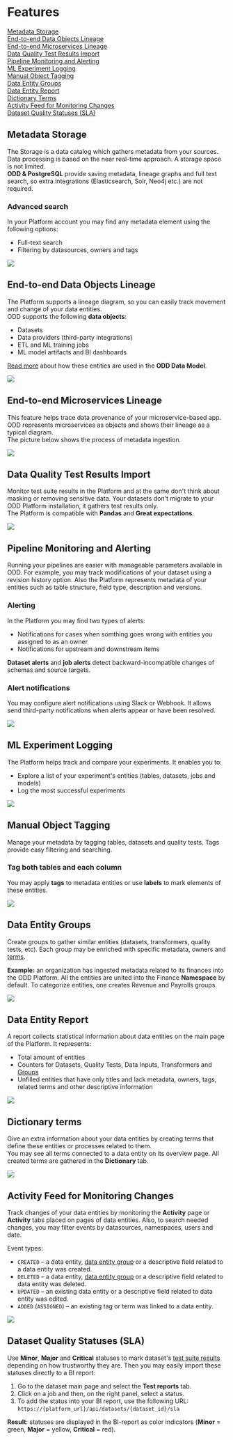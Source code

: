 # Features
[Metadata Storage](#metadata-storage) \
[End-to-end Data Objects Lineage](#end-to-end-data-objects-lineage) \
[End-to-end Microservices Lineage](#end-to-end-microservices-lineage) \
[Data Quality Test Results Import](#data-quality-test-results-import) \
[Pipeline Monitoring and Alerting](#pipeline-monitoring-and-alerting) \
[ML Experiment Logging](#ml-experiment-logging) \
[Manual Object Tagging](#manual-object-tagging) \
[Data Entity Groups](#data-entity-groups) \
[Data Entity Report](#data-entity-report) \
[Dictionary Terms](#dictionary-terms) \
[Activity Feed for Monitoring Changes](#activity-feed-for-monitoring-changes) \
[Dataset Quality Statuses (SLA)](#dataset-quality-statuses-sla) 

## Metadata Storage 
The Storage is a data catalog which gathers metadata from your sources. Data processing is based on the near real-time approach.  A storage space is not limited. \
**ODD & PostgreSQL** provide saving metadata, lineage graphs and full text search, so extra integrations (Elasticsearch, Solr, Neo4j etc.) are not required.   
### Advanced search 
In your Platform account you may find any metadata element using the following options:
* Full-text search 
* Filtering by datasources, owners and tags

![](.gitbook/img/storage.gif)

## End-to-end Data Objects Lineage
The Platform supports a lineage diagram, so you can easily track movement and change of your data entities. \
ODD supports the following **data objects**: 
* Datasets
* Data providers (third-party integrations)
* ETL and ML training jobs
* ML model artifacts and BI dashboards

[Read more](https://github.com/opendatadiscovery/opendatadiscovery-specification/blob/main/specification/specification.md#data-model-specification) about how these entities are used in the **ODD Data Model**.

![](.gitbook/img/lineage.gif)

## End-to-end Microservices Lineage 
This feature helps trace data provenance of your microservice-based app. ODD represents microservices as objects and shows their lineage as a typical diagram. \
The picture below shows the process of metadata ingestion.

![](.gitbook/img/microservices_lineage.png)

## Data Quality Test Results Import
Monitor test suite results in the Platform and at the same don't think about masking or removing sensitive data. Your datasets don't migrate to your ODD Platform installation, it gathers test results only. \
The Platform is compatible with **Pandas** and **Great expectations**.

![](.gitbook/img/dqtest.gif)

## Pipeline Monitoring and Alerting 
Running your pipelines are easier with manageable parameters available in ODD. For example, you may track modifications of your dataset using a revision history option. Also the Platform represents metadata of your entities such as table structure, field type, description and versions.
### Alerting 
In the Platform you may find two types of alerts: 
* Notifications for cases when somthing goes wrong with entities you assigned to as an owner
* Notifications for upstream and downstream items

**Dataset alerts** and **job alerts** detect backward-incompatible changes of schemas and source targets.

### Alert notifications
You may configure alert notifications using Slack or Webhook. It allows send third-party notifications when alerts appear or have been resolved.    

![](.gitbook/img/alerting.gif)

## ML Experiment Logging 
The Platform helps track and compare your experiments. It enables you to:
* Explore a list of your experiment's entities (tables, datasets, jobs and models)
* Log the most successful experiments

![](.gitbook/img/logging.gif)

## Manual Object Tagging 
Manage your metadata by tagging tables, datasets and quality tests. Tags provide easy filtering and searching.

### Tag both tables and each column
You may apply **tags** to metadata entities or use **labels** to mark elements of these entities.

![](.gitbook/img/tagging.gif)

## Data Entity Groups
Create groups to gather similar entities (datasets, transformers, quality tests, etc). Each group may be enriched with specific metadata, owners and [terms](#customized-dictionary).

**Example:** an organization has ingested metadata related to its finances into the ODD Platform. All the entities are united into the Finance **Namespace** by default. To categorize entities, one creates Revenue and Payrolls groups.

![](.gitbook/img/groups.gif)

## Data Entity Report
A report collects statistical information about data entities on the main page of the Platform. It represents:
* Total amount of entities
* Counters for Datasets, Quality Tests, Data Inputs, Transformers and [Groups](#data-entity-groups)
* Unfilled entities that have only titles and lack metadata, owners, tags, related terms and other descriptive information

![](.gitbook/img/report.png)
## Dictionary terms
Give an extra information about your data entities by creating terms that define these entities or processes related to them.\
You may see all terms connected to a data entity on its overview page. All created terms are gathered in the **Dictionary** tab.

![](.gitbook/img/terms.gif)

## Activity Feed for Monitoring Changes
Track changes of your data entities by monitoring the **Activity** page or **Activity** tabs placed on pages of data entities. Also, to search needed changes, you may filter events by datasources, namespaces, users and date.

Event types:
* `CREATED` – a data entity, [data entity group](#data-entity-groups) or a descriptive field related to a data entity was created. 
* `DELETED` – a data entity, [data entity group](#data-entity-groups) or a descriptive field related to data entity was deleted.
* `UPDATED` – an existing data entity or a descriptive field related to  data entity was edited.
* `ADDED` (`ASSIGNED`) – an existing tag or term was linked to a data entity.

![](.gitbook/img/activity.gif)
## Dataset Quality Statuses (SLA)
Use **Minor**, **Major** and **Critical** statuses to mark dataset's [test suite results](#data-quality-test-results-import) depending on how trustworthy they are. Then you may easily import these statuses directly to a BI report:
1. Go to the dataset main page and select the **Test reports** tab.
2. Click on a job and then, on the right panel, select a status.
3. To add the status into your BI report, use the following URL: `https://{platform_url}/api/datasets/{dataset_id}/sla`

**Result**: statuses are displayed in the BI-report as color indicators (**Minor** = green, **Major** = yellow, **Critical** = red). 

<!---
## Federation Data Catalog
> :exclamation: Coming soon! The description below is for informational purposes only.

The Catalog is a tool which helps to bring distributed catalogs together in the Platform. \
\
**How it works.** You connect each catalog to the Platform &rarr; It pulls the data without postprocessing (statistics creation and data cleansing are not supported) to save in ODD servers &rarr; The data from each source automatically occurs in a Platform account. \
\
To collect data from decentralized sources ODD uses a pull strategy ([read more](Adapters.md) about the strategies). \
To connect your data sources with the Platform use the [API](https://github.com/opendatadiscovery/odd-platform/tree/main/odd-platform-specification). 

| Object name | Description |
| --- | ----------- |
| **DataInput** | Title |
| **DataInput** | Title |
![](.gitbook/img/lineage.gif) 
-->